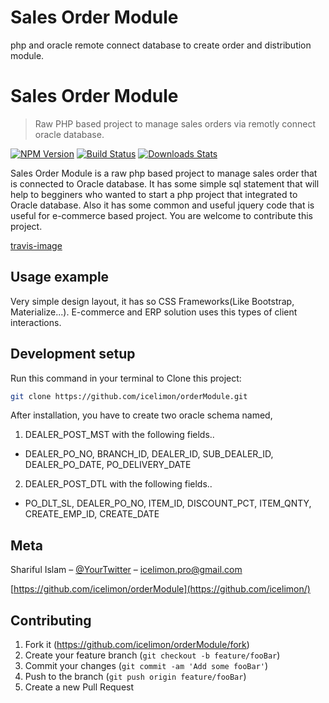 # Sales Order Module
php and oracle remote connect database to create order and distribution module.

# Sales Order Module
> Raw PHP based project to manage sales orders via remotly connect oracle database. 

[![NPM Version][npm-image]][npm-url]
[![Build Status][travis-image]][travis-url]
[![Downloads Stats][npm-downloads]][npm-url]

Sales Order Module is a raw php based project to manage sales order that is connected to Oracle database. It has some simple sql statement that will help to begginers who wanted to start a php project that integrated to Oracle database. Also it has some common and useful jquery code that is useful for e-commerce based project. You are welcome to contribute this project.  

[travis-image]


## Usage example

Very simple design layout, it has so CSS Frameworks(Like Bootstrap, Materialize...). E-commerce and ERP solution uses this types of client interactions. 


## Development setup

Run this command in your terminal to Clone this project:

```sh
git clone https://github.com/icelimon/orderModule.git
```

After installation, you have to create two oracle schema named, 
1. DEALER_POST_MST with the following fields..
 - DEALER_PO_NO, BRANCH_ID, DEALER_ID, SUB_DEALER_ID, DEALER_PO_DATE, PO_DELIVERY_DATE

2. DEALER_POST_DTL with the following fields..
 - PO_DLT_SL, DEALER_PO_NO, ITEM_ID, DISCOUNT_PCT, ITEM_QNTY, CREATE_EMP_ID, CREATE_DATE

## Meta

Shariful Islam – [@YourTwitter](https://twitter.com/icelimonbd) – icelimon.pro@gmail.com


[https://github.com/icelimon/orderModule](https://github.com/icelimon/)

## Contributing

1. Fork it (<https://github.com/icelimon/orderModule/fork>)
2. Create your feature branch (`git checkout -b feature/fooBar`)
3. Commit your changes (`git commit -am 'Add some fooBar'`)
4. Push to the branch (`git push origin feature/fooBar`)
5. Create a new Pull Request

<!-- Markdown link & img dfn's -->
[npm-image]: https://img.shields.io/npm/v/datadog-metrics.svg?style=flat-square
[npm-url]: https://npmjs.org/package/datadog-metrics
[npm-downloads]: https://img.shields.io/npm/dm/datadog-metrics.svg?style=flat-square
[travis-image]: https://img.shields.io/travis/dbader/node-datadog-metrics/master.svg?style=flat-square
[travis-url]: https://travis-ci.org/dbader/node-datadog-metrics

